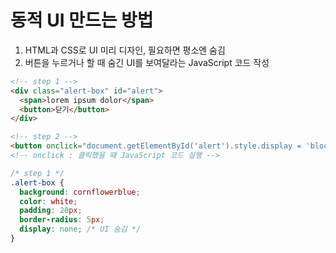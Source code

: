 # 동적 UI 만드는 방법

1. HTML과 CSS로 UI 미리 디자인, 필요하면 평소엔 숨김
2. 버튼을 누르거나 할 때 숨긴 UI를 보여달라는 JavaScript 코드 작성

```html
<!-- step 1 -->
<div class="alert-box" id="alert">
  <span>lorem ipsum dolor</span>
  <button>닫기</button>
</div>

<!-- step 2 -->
<button onclick="document.getElementById('alert').style.display = 'block';">열기</button>
<!-- onclick : 클릭했을 때 JavaScript 코드 실행 -->
```

```css
/* step 1 */
.alert-box {
  background: cornflowerblue;
  color: white;
  padding: 20px;
  border-radius: 5px;
  display: none; /* UI 숨김 */
}
```
